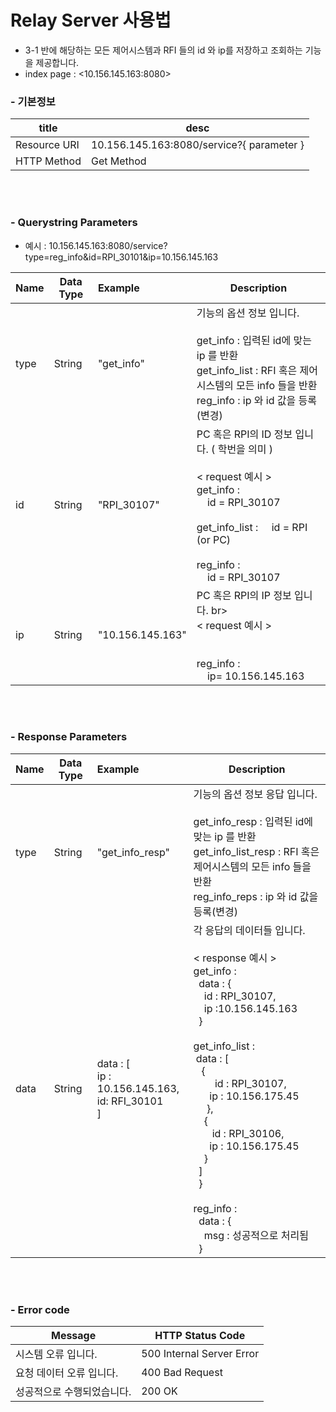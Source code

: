 # Relay Server 사용법

- 3-1 반에 해당하는 모든 제어시스템과 RFI 들의 id 와 ip를 저장하고 조회하는 기능을 제공합니다.
- index page : <10.156.145.163:8080> 



 ### - 기본정보

| title        | desc                                     |
| ------------ | ---------------------------------------- |
| Resource URI | 10.156.145.163:8080/service?{ parameter } |
| HTTP Method  | Get Method                               |
<br>
<br>

 ### - Querystring Parameters

- 예시 : 10.156.145.163:8080/service?type=reg_info&id=RPI_30101&ip=10.156.145.163 

| Name | Data Type | Example          | Description                              |
| ---- | --------- | :--------------- | ---------------------------------------- |
| type | String    | "get_info"       | 기능의 옵션 정보 입니다. <br><br> get_info : 입력된 id에 맞는 ip 를 반환<br>get_info_list : RFI 혹은 제어시스템의 모든 info 들을 반환 <br>reg_info : ip 와 id 값을 등록(변경) |
| id   | String    | "RPI_30107"      | PC 혹은 RPI의 ID 정보 입니다. ( 학번을 의미 ) <br>  <br> &lt; request 예시 &gt; <br> get_info : <br> &nbsp; &nbsp; id = RPI_30107 <br> <br> get_info_list : &nbsp; &nbsp; id = RPI (or PC) <br> <br> reg_info : <br> &nbsp; &nbsp; id = RPI_30107 |
| ip   | String    | "10.156.145.163" | PC 혹은 RPI의 IP 정보 입니다. br>  <br> &lt; request 예시 &gt; <br>  &nbsp; &nbsp;  <br> <br> reg_info : <br> &nbsp; &nbsp; ip= 10.156.145.163 |
<br>
<br>

 ### - Response Parameters

| Name | Data Type | Example                                  | Description                              |
| ---- | --------- | :--------------------------------------- | ---------------------------------------- |
| type | String    | "get_info_resp"                          | 기능의 옵션 정보 응답 입니다. <br><br> get_info_resp : 입력된 id에 맞는 ip 를 반환<br>get_info_list_resp : RFI 혹은 제어시스템의 모든 info 들을 반환 <br>reg_info_reps : ip 와 id 값을 등록(변경) |
| data | String    | data : [<br> ip : 10.156.145.163,<br> id: RFI_30101<br>] | 각 응답의 데이터들 입니다. <br> <br>  &lt; response 예시 &gt; <br> get_info :  <br>  &nbsp; data : { <br>&nbsp; &nbsp;  id : RPI_30107, <br> &nbsp; &nbsp; ip :10.156.145.163  <br> &nbsp; } <br><br> get_info_list : <br> &nbsp;data : [ <br> &nbsp;&nbsp;  { <br> &nbsp;&nbsp;&nbsp; &nbsp; &nbsp; id : RPI_30107,  <br> &nbsp; &nbsp; &nbsp; ip : 10.156.175.45<br> &nbsp;&nbsp;&nbsp;&nbsp; }, <br> &nbsp; &nbsp; { &nbsp; &nbsp; <br> &nbsp;&nbsp;  &nbsp; &nbsp; id : RPI_30106, <br> &nbsp; &nbsp; &nbsp; ip : 10.156.175.45 <br> &nbsp; &nbsp; } <br> &nbsp; ]&nbsp; <br> &nbsp; } <br><br> reg_info :<br> &nbsp; data : { <br> &nbsp; &nbsp; msg : 성공적으로 처리됨  <br> &nbsp; } |
<br>
<br>

 ### - Error code

| Message        | HTTP Status Code          |
| -------------- | ------------------------- |
| 시스템 오류 입니다.    | 500 Internal Server Error |
| 요청 데이터 오류 입니다. | 400 Bad Request           |
| 성공적으로 수행되었습니다. | 200 OK                    |
